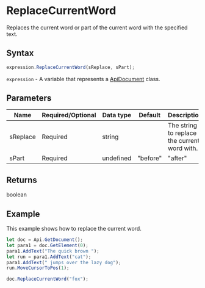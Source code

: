 # ReplaceCurrentWord

Replaces the current word or part of the current word with the specified text.

## Syntax

```javascript
expression.ReplaceCurrentWord(sReplace, sPart);
```

`expression` - A variable that represents a [ApiDocument](../ApiDocument.md) class.

## Parameters

| **Name** | **Required/Optional** | **Data type** | **Default** | **Description** |
| ------------- | ------------- | ------------- | ------------- | ------------- |
| sReplace | Required | string |  | The string to replace the current word with. |
| sPart | Required | undefined | "before" | "after" |  | The desired part of the current word to be replaced. |

## Returns

boolean

## Example

This example shows how to replace the current word.

```javascript
let doc = Api.GetDocument();
let para1 = doc.GetElement(0);
para1.AddText("The quick brown ");
let run = para1.AddText("cat");
para1.AddText(" jumps over the lazy dog");
run.MoveCursorToPos(1);

doc.ReplaceCurrentWord("fox");


```
